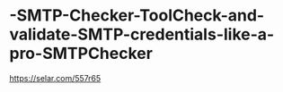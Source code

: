 # -SMTP-Checker-ToolCheck-and-validate-SMTP-credentials-like-a-pro-SMTPChecker
https://selar.com/557r65
